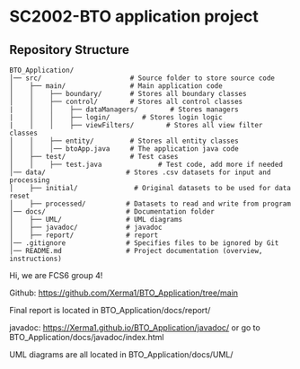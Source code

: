 # SC2002-BTO application project

## Repository Structure 
```
BTO_Application/
│── src/                      # Source folder to store source code
│    ├── main/                # Main application code
│    │    ├── boundary/       # Stores all boundary classes
│    │    ├── control/        # Stores all control classes
|    │    │    ├── dataManagers/        # Stores managers
|    │    │    ├── login/        # Stores login logic
|    │    │    ├── viewFilters/        # Stores all view filter classes
│    │    ├── entity/         # Stores all entity classes
│    │    │── btoApp.java     # The application java code
│    ├── test/                # Test cases
│    │    ├── test.java              # Test code, add more if needed
│── data/                    # Stores .csv datasets for input and processing
│    ├── initial/              # Original datasets to be used for data reset     
│    ├── processed/          # Datasets to read and write from program
│── docs/                    # Documentation folder
│    ├── UML/                # UML diagrams
│    ├── javadoc/            # javadoc
│    ├── report/             # report
│── .gitignore               # Specifies files to be ignored by Git
│── README.md                # Project documentation (overview, instructions)
```

Hi, we are FCS6 group 4!

Github: https://github.com/Xerma1/BTO_Application/tree/main

Final report is located in BTO_Application/docs/report/

javadoc: https://Xerma1.github.io/BTO_Application/javadoc/ or go to BTO_Application/docs/javadoc/index.html

UML diagrams are all located in BTO_Application/docs/UML/

